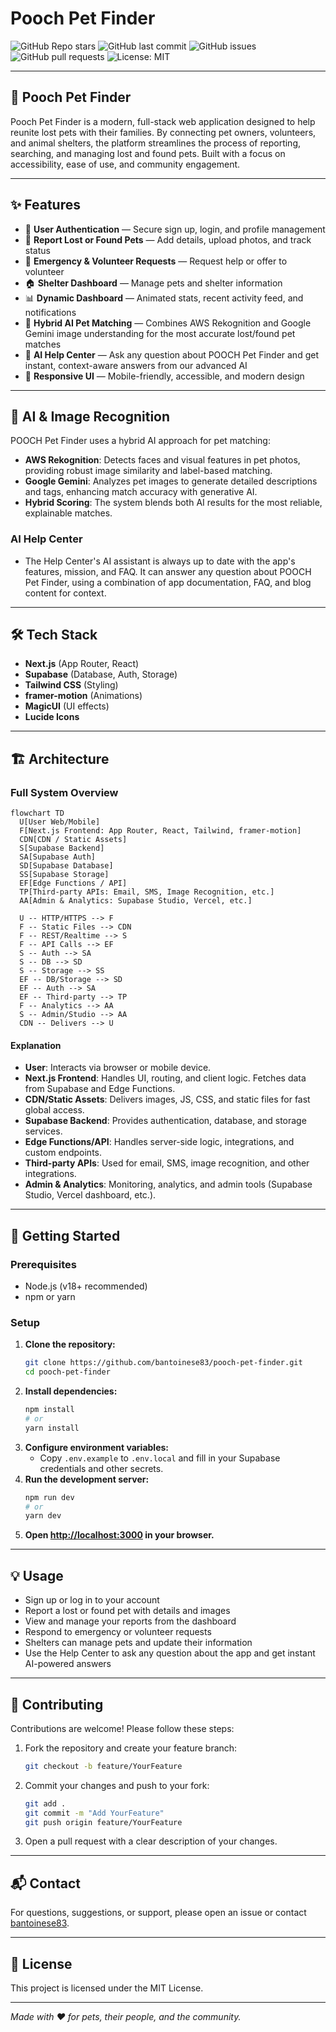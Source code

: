 # Pooch Pet Finder

![GitHub Repo stars](https://img.shields.io/github/stars/bantoinese83/pooch-pet-finder?style=social)
![GitHub last commit](https://img.shields.io/github/last-commit/bantoinese83/pooch-pet-finder)
![GitHub issues](https://img.shields.io/github/issues/bantoinese83/pooch-pet-finder)
![GitHub pull requests](https://img.shields.io/github/issues-pr/bantoinese83/pooch-pet-finder)
![License: MIT](https://img.shields.io/github/license/bantoinese83/pooch-pet-finder)
<!-- ![Build Status](https://img.shields.io/badge/build-passing-brightgreen) -->

---

## 🐾 Pooch Pet Finder

Pooch Pet Finder is a modern, full-stack web application designed to help reunite lost pets with their families. By connecting pet owners, volunteers, and animal shelters, the platform streamlines the process of reporting, searching, and managing lost and found pets. Built with a focus on accessibility, ease of use, and community engagement.

---

## ✨ Features

- 🔐 **User Authentication** — Secure sign up, login, and profile management
- 🐶 **Report Lost or Found Pets** — Add details, upload photos, and track status
- 🚨 **Emergency & Volunteer Requests** — Request help or offer to volunteer
- 🏠 **Shelter Dashboard** — Manage pets and shelter information
- 📊 **Dynamic Dashboard** — Animated stats, recent activity feed, and notifications
- 🤖 **Hybrid AI Pet Matching** — Combines AWS Rekognition and Google Gemini image understanding for the most accurate lost/found pet matches
- 💬 **AI Help Center** — Ask any question about POOCH Pet Finder and get instant, context-aware answers from our advanced AI
- 📱 **Responsive UI** — Mobile-friendly, accessible, and modern design

---

## 🤖 AI & Image Recognition

POOCH Pet Finder uses a hybrid AI approach for pet matching:

- **AWS Rekognition**: Detects faces and visual features in pet photos, providing robust image similarity and label-based matching.
- **Google Gemini**: Analyzes pet images to generate detailed descriptions and tags, enhancing match accuracy with generative AI.
- **Hybrid Scoring**: The system blends both AI results for the most reliable, explainable matches.

### AI Help Center
- The Help Center's AI assistant is always up to date with the app's features, mission, and FAQ. It can answer any question about POOCH Pet Finder, using a combination of app documentation, FAQ, and blog content for context.

---

## 🛠️ Tech Stack

- **Next.js** (App Router, React)
- **Supabase** (Database, Auth, Storage)
- **Tailwind CSS** (Styling)
- **framer-motion** (Animations)
- **MagicUI** (UI effects)
- **Lucide Icons**

---

## 🏗️ Architecture

### Full System Overview

```mermaid
flowchart TD
  U[User Web/Mobile]
  F[Next.js Frontend: App Router, React, Tailwind, framer-motion]
  CDN[CDN / Static Assets]
  S[Supabase Backend]
  SA[Supabase Auth]
  SD[Supabase Database]
  SS[Supabase Storage]
  EF[Edge Functions / API]
  TP[Third-party APIs: Email, SMS, Image Recognition, etc.]
  AA[Admin & Analytics: Supabase Studio, Vercel, etc.]

  U -- HTTP/HTTPS --> F
  F -- Static Files --> CDN
  F -- REST/Realtime --> S
  F -- API Calls --> EF
  S -- Auth --> SA
  S -- DB --> SD
  S -- Storage --> SS
  EF -- DB/Storage --> SD
  EF -- Auth --> SA
  EF -- Third-party --> TP
  F -- Analytics --> AA
  S -- Admin/Studio --> AA
  CDN -- Delivers --> U
```

#### Explanation
- **User**: Interacts via browser or mobile device.
- **Next.js Frontend**: Handles UI, routing, and client logic. Fetches data from Supabase and Edge Functions.
- **CDN/Static Assets**: Delivers images, JS, CSS, and static files for fast global access.
- **Supabase Backend**: Provides authentication, database, and storage services.
- **Edge Functions/API**: Handles server-side logic, integrations, and custom endpoints.
- **Third-party APIs**: Used for email, SMS, image recognition, and other integrations.
- **Admin & Analytics**: Monitoring, analytics, and admin tools (Supabase Studio, Vercel dashboard, etc.).

---

## 🚀 Getting Started

### Prerequisites
- Node.js (v18+ recommended)
- npm or yarn

### Setup
1. **Clone the repository:**
   ```sh
   git clone https://github.com/bantoinese83/pooch-pet-finder.git
   cd pooch-pet-finder
   ```
2. **Install dependencies:**
   ```sh
   npm install
   # or
   yarn install
   ```
3. **Configure environment variables:**
   - Copy `.env.example` to `.env.local` and fill in your Supabase credentials and other secrets.
4. **Run the development server:**
   ```sh
   npm run dev
   # or
   yarn dev
   ```
5. **Open [http://localhost:3000](http://localhost:3000) in your browser.**

---

## 💡 Usage
- Sign up or log in to your account
- Report a lost or found pet with details and images
- View and manage your reports from the dashboard
- Respond to emergency or volunteer requests
- Shelters can manage pets and update their information
- Use the Help Center to ask any question about the app and get instant AI-powered answers

---

## 🤝 Contributing

Contributions are welcome! Please follow these steps:

1. Fork the repository and create your feature branch:
   ```sh
   git checkout -b feature/YourFeature
   ```
2. Commit your changes and push to your fork:
   ```sh
   git add .
   git commit -m "Add YourFeature"
   git push origin feature/YourFeature
   ```
3. Open a pull request with a clear description of your changes.

---

## 📬 Contact

For questions, suggestions, or support, please open an issue or contact [bantoinese83](https://github.com/bantoinese83).

---

## 📝 License

This project is licensed under the MIT License.

---

*Made with ❤️ for pets, their people, and the community.* 